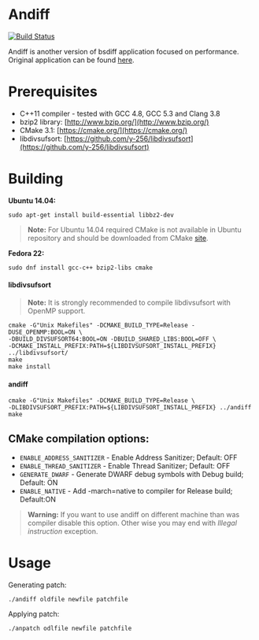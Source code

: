 Andiff
======
[![Build Status](https://travis-ci.org/jakule/andiff.svg?branch=master)](https://travis-ci.org/jakule/andiff)

Andiff is another version of bsdiff application focused on performance. Original application can be found [here](http://www.daemonology.net/bsdiff/).

Prerequisites
=============

* C++11 compiler - tested with GCC 4.8, GCC 5.3 and Clang 3.8
* bzip2 library: [http://www.bzip.org/](http://www.bzip.org/)
* CMake 3.1: [https://cmake.org/](https://cmake.org/)
* libdivsufsort: [https://github.com/y-256/libdivsufsort](https://github.com/y-256/libdivsufsort)

Building
========

**Ubuntu 14.04:**

```shell
sudo apt-get install build-essential libbz2-dev
```

> **Note:** For Ubuntu 14.04 required CMake is not available in Ubuntu repository and should be downloaded from CMake [site](https://cmake.org/download/).

**Fedora 22:**
```shell
sudo dnf install gcc-c++ bzip2-libs cmake
```

#### libdivsufsort

> **Note:** It is strongly recommended to compile libdivsufsort with OpenMP support.

```shell
cmake -G"Unix Makefiles" -DCMAKE_BUILD_TYPE=Release -DUSE_OPENMP:BOOL=ON \
-DBUILD_DIVSUFSORT64:BOOL=ON -DBUILD_SHARED_LIBS:BOOL=OFF \
-DCMAKE_INSTALL_PREFIX:PATH=${LIBDIVSUFSORT_INSTALL_PREFIX} ../libdivsufsort/
make
make install
```

#### andiff

```shell
cmake -G"Unix Makefiles" -DCMAKE_BUILD_TYPE=Release \
-DLIBDIVSUFSORT_PREFIX:PATH=${LIBDIVSUFSORT_INSTALL_PREFIX} ../andiff
make
```

## CMake compilation options:

* `ENABLE_ADDRESS_SANITIZER` - Enable Address Sanitizer; Default: OFF   
* `ENABLE_THREAD_SANITIZER` - Enable Thread Sanitizer; Default: OFF   
* `GENERATE_DWARF` - Generate DWARF debug symbols with Debug build; Default: ON   
* `ENABLE_NATIVE` - Add -march=native to compiler for Release build; Default:ON   

> **Warning:** If you want to use andiff on different machine than was compiler disable this option. Other wise you may end with *Illegal instruction* exception.

Usage
=====

Generating patch:

```shell
./andiff oldfile newfile patchfile
```

Applying patch:

```shell
./anpatch odlfile newfile patchfile
```

